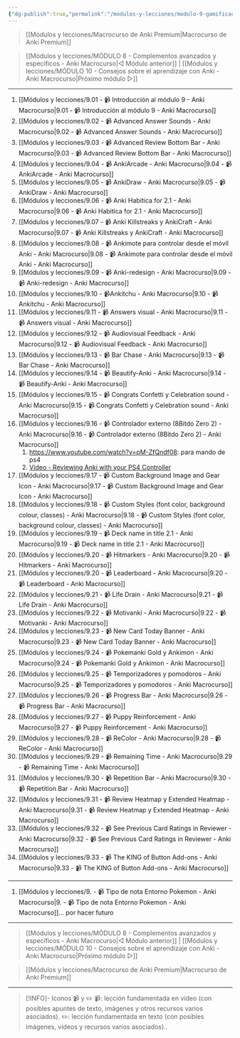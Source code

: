 ```yaml
---
{"dg-publish":true,"permalink":"/modulos-y-lecciones/modulo-9-gamificacion-y-mejoras-esteticas-anki-macrocurso/","noteIcon":"","updated":"2024-05-22T13:35:21.791+02:00"}
---
```



> [[Módulos y lecciones/Macrocurso de Anki Premium\|Macrocurso de Anki Premium]]

> [[Módulos y lecciones/MÓDULO 8 - Complementos avanzados y específicos - Anki Macrocurso\|◁ Módulo anterior]] | [[Módulos y lecciones/MÓDULO 10 - Consejos sobre el aprendizaje con Anki - Anki Macrocurso\|Próximo módulo ▷]]

---

1. [[Módulos y lecciones/9.01 - 📹 Introducción al módulo 9 - Anki Macrocurso\|9.01 - 📹 Introducción al módulo 9 - Anki Macrocurso]]
2. [[Módulos y lecciones/9.02 - 📹 Advanced Answer Sounds - Anki Macrocurso\|9.02 - 📹 Advanced Answer Sounds - Anki Macrocurso]]
3. [[Módulos y lecciones/9.03 - 📹 Advanced Review Bottom Bar - Anki Macrocurso\|9.03 - 📹 Advanced Review Bottom Bar - Anki Macrocurso]]
4. [[Módulos y lecciones/9.04 - 📹 AnkiArcade - Anki Macrocurso\|9.04 - 📹 AnkiArcade - Anki Macrocurso]]
5. [[Módulos y lecciones/9.05 - 📹 AnkiDraw - Anki Macrocurso\|9.05 - 📹 AnkiDraw - Anki Macrocurso]]
6. [[Módulos y lecciones/9.06 - 📹 Anki Habitica for 2.1 - Anki Macrocurso\|9.06 - 📹 Anki Habitica for 2.1 - Anki Macrocurso]]
7. [[Módulos y lecciones/9.07 - 📹 Anki Killstreaks y AnkiCraft - Anki Macrocurso\|9.07 - 📹 Anki Killstreaks y AnkiCraft - Anki Macrocurso]]
8. [[Módulos y lecciones/9.08 - 📹 Ankimote para controlar desde el móvil Anki - Anki Macrocurso\|9.08 - 📹 Ankimote para controlar desde el móvil Anki - Anki Macrocurso]]
9. [[Módulos y lecciones/9.09 - 📹 Anki-redesign - Anki Macrocurso\|9.09 - 📹 Anki-redesign - Anki Macrocurso]]
10. [[Módulos y lecciones/9.10 - 📹Ankitchu - Anki Macrocurso\|9.10 - 📹Ankitchu - Anki Macrocurso]]
11. [[Módulos y lecciones/9.11 - 📹 Answers visual - Anki Macrocurso\|9.11 - 📹 Answers visual - Anki Macrocurso]]
12. [[Módulos y lecciones/9.12 - 📹 Audiovisual Feedback - Anki Macrocurso\|9.12 - 📹 Audiovisual Feedback - Anki Macrocurso]]
13. [[Módulos y lecciones/9.13 - 📹 Bar Chase - Anki Macrocurso\|9.13 - 📹 Bar Chase - Anki Macrocurso]]
14. [[Módulos y lecciones/9.14 - 📹 Beautify-Anki - Anki Macrocurso\|9.14 - 📹 Beautify-Anki - Anki Macrocurso]]
15. [[Módulos y lecciones/9.15 - 📹 Congrats Confetti y Celebration sound - Anki Macrocurso\|9.15 - 📹 Congrats Confetti y Celebration sound - Anki Macrocurso]]
16. [[Módulos y lecciones/9.16 - 📹 Controlador externo (8Bitdo Zero 2) - Anki Macrocurso\|9.16 - 📹 Controlador externo (8Bitdo Zero 2) - Anki Macrocurso]]
	1. https://www.youtube.com/watch?v=pM-ZfQndf08: para mando de ps4
	2. [Vídeo - Reviewing Anki with your PS4 Controller](https://www.youtube.com/watch?v=pM-ZfQndf08&ab_channel=LiamGower)
17. [[Módulos y lecciones/9.17 - 📹 Custom Background Image and Gear Icon - Anki Macrocurso\|9.17 - 📹 Custom Background Image and Gear Icon - Anki Macrocurso]]
18. [[Módulos y lecciones/9.18 - 📹 Custom Styles (font color, background colour, classes) - Anki Macrocurso\|9.18 - 📹 Custom Styles (font color, background colour, classes) - Anki Macrocurso]]
19. [[Módulos y lecciones/9.19 - 📹 Deck name in title 2.1 - Anki Macrocurso\|9.19 - 📹 Deck name in title 2.1 - Anki Macrocurso]]
20. [[Módulos y lecciones/9.20 - 📹 Hitmarkers - Anki Macrocurso\|9.20 - 📹 Hitmarkers - Anki Macrocurso]]
21. [[Módulos y lecciones/9.20 - 📹 Leaderboard - Anki Macrocurso\|9.20 - 📹 Leaderboard - Anki Macrocurso]]
22. [[Módulos y lecciones/9.21 - 📹 Life Drain - Anki Macrocurso\|9.21 - 📹 Life Drain - Anki Macrocurso]]
23. [[Módulos y lecciones/9.22 - 📹 Motivanki - Anki Macrocurso\|9.22 - 📹 Motivanki - Anki Macrocurso]]
24. [[Módulos y lecciones/9.23 - 📹 New Card Today Banner - Anki Macrocurso\|9.23 - 📹 New Card Today Banner - Anki Macrocurso]] 
25. [[Módulos y lecciones/9.24 - 📹 Pokemanki Gold y Ankimon - Anki Macrocurso\|9.24 - 📹 Pokemanki Gold y Ankimon - Anki Macrocurso]]
26. [[Módulos y lecciones/9.25 - 📹 Temporizadores y pomodoros - Anki Macrocurso\|9.25 - 📹 Temporizadores y pomodoros - Anki Macrocurso]]
27. [[Módulos y lecciones/9.26 - 📹 Progress Bar - Anki Macrocurso\|9.26 - 📹 Progress Bar - Anki Macrocurso]]
28. [[Módulos y lecciones/9.27 - 📹 Puppy Reinforcement - Anki Macrocurso\|9.27 - 📹 Puppy Reinforcement - Anki Macrocurso]]
29. [[Módulos y lecciones/9.28 - 📹 ReColor - Anki Macrocurso\|9.28 - 📹 ReColor - Anki Macrocurso]]
30. [[Módulos y lecciones/9.29 - 📹 Remaining Time - Anki Macrocurso\|9.29 - 📹 Remaining Time - Anki Macrocurso]]
31. [[Módulos y lecciones/9.30 - 📹 Repetition Bar - Anki Macrocurso\|9.30 - 📹 Repetition Bar - Anki Macrocurso]] 
32. [[Módulos y lecciones/9.31 - 📹 Review Heatmap y Extended Heatmap - Anki Macrocurso\|9.31 - 📹 Review Heatmap y Extended Heatmap - Anki Macrocurso]] 
33. [[Módulos y lecciones/9.32 - 📹 See Previous Card Ratings in Reviewer - Anki Macrocurso\|9.32 - 📹 See Previous Card Ratings in Reviewer - Anki Macrocurso]] 
34. [[Módulos y lecciones/9.33 - 📹 The KING of Button Add-ons - Anki Macrocurso\|9.33 - 📹 The KING of Button Add-ons - Anki Macrocurso]]

---

1. [[Módulos y lecciones/9. - 📹 Tipo de nota Entorno Pokemon - Anki Macrocurso\|9. - 📹 Tipo de nota Entorno Pokemon - Anki Macrocurso]]... por hacer futuro


---

> [[Módulos y lecciones/MÓDULO 8 - Complementos avanzados y específicos - Anki Macrocurso\|◁ Módulo anterior]] | [[Módulos y lecciones/MÓDULO 10 - Consejos sobre el aprendizaje con Anki - Anki Macrocurso\|Próximo módulo ▷]]

> [[Módulos y lecciones/Macrocurso de Anki Premium\|Macrocurso de Anki Premium]]

---

> [!INFO]- Iconos 📹 y ✏️
> 📹: lección fundamentada en vídeo (con posibles apuntes de texto, imágenes y otros recursos varios asociados).
> ✏️: lección fundamentada en texto (con posibles imágenes, vídeos y recursos varios asociados)..